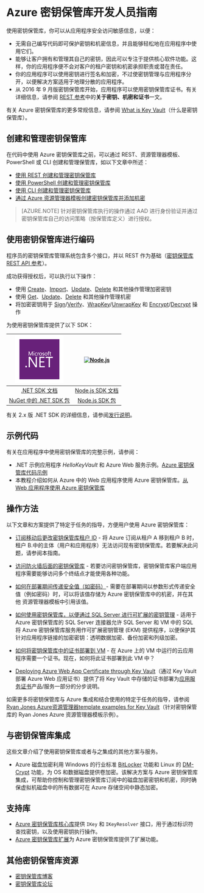 <properties
    pageTitle="密钥保管库开发人员指南 | Azure"
    description="开发人员可以使用 Azure 密钥保管库来管理 Azure 环境中的加密密钥。"
    services="key-vault"
    documentationcenter=""
    author="BrucePerlerMS"
    manager="mbaldwin"
    editor="bruceper" />
<tags
    ms.assetid="b2b1bd28-e149-4d69-b08b-97f6c50ebe30"
    ms.service="key-vault"
    ms.devlang="na"
    ms.topic="article"
    ms.tgt_pltfrm="na"
    ms.workload="identity"
    ms.date="01/17/2017"
    wacn.date="03/14/2017"
    ms.author="bruceper" />  


# Azure 密钥保管库开发人员指南
使用密钥保管库，你可以从应用程序安全访问敏感信息，以便：

- 无需自己编写代码即可保护密钥和机密信息，并且能够轻松地在应用程序中使用它们。
- 能够让客户拥有和管理其自己的密钥，因此可以专注于提供核心软件功能。这样，你的应用程序便不会对客户的租户密钥和机密承担职责或潜在责任。
- 你的应用程序可以使用密钥进行签名和加密，不过使密钥管理与应用程序分开，以便解决方案适用于地理分散的应用程序。
- 从 2016 年 9 月版密钥保管库开始，应用程序可以使用密钥保管库证书。有关详细信息，请参阅 [REST 参考](https://msdn.microsoft.com/zh-cn/library/azure/dn903623.aspx)中的**关于密钥、机密和证书**一文。

有关 Azure 密钥保管库的更多常规信息，请参阅 [What is Key Vault](/documentation/articles/key-vault-whatis/)（什么是密钥保管库）。

## 创建和管理密钥保管库
在代码中使用 Azure 密钥保管库之前，可以通过 REST、资源管理器模板、PowerShell 或 CLI 创建和管理保管库，如以下文章中所述：

- [使用 REST 创建和管理密钥保管库](https://msdn.microsoft.com/zh-cn/library/azure/mt620024.aspx)
- [使用 PowerShell 创建和管理密钥保管库](/documentation/articles/key-vault-get-started/)
- [使用 CLI 创建和管理密钥保管库](/documentation/articles/key-vault-manage-with-cli/)
- [通过 Azure 资源管理器模板创建密钥保管库并添加机密](/documentation/articles/resource-manager-template-keyvault/)

> [AZURE.NOTE]
针对密钥保管库执行的操作通过 AAD 进行身份验证并通过密钥保管库自己的访问策略（按保管库定义）进行授权。
>
>

## 使用密钥保管库进行编码
程序员的密钥保管库管理系统包含多个接口，并以 REST 作为基础（[密钥保管库 REST API 参考](https://msdn.microsoft.com/zh-cn/library/azure/dn903609.aspx)）。

成功获得授权后，可以执行以下操作：

- 使用 [Create](https://msdn.microsoft.com/zh-cn/library/azure/dn903634.aspx)、[Import](https://msdn.microsoft.com/zh-cn/library/azure/dn903626.aspx)、[Update](https://msdn.microsoft.com/zh-cn/library/azure/dn903616.aspx)、[Delete](https://msdn.microsoft.com/zh-cn/library/azure/dn903611.aspx) 和其他操作管理加密密钥
- 使用 [Get](https://msdn.microsoft.com/zh-cn/library/azure/dn903633.aspx)、[Update](https://msdn.microsoft.com/zh-cn/library/azure/dn986818.aspx)、[Delete](https://msdn.microsoft.com/zh-cn/library/azure/dn903613.aspx) 和其他操作管理机密
- 将加密密钥用于 [Sign](https://msdn.microsoft.com/zh-cn/library/azure/dn878096.aspx)/[Verify](https://msdn.microsoft.com/zh-cn/library/azure/dn878082.aspx)、[WrapKey](https://msdn.microsoft.com/zh-cn/library/azure/dn878066.aspx)/[UnwrapKey](https://msdn.microsoft.com/zh-cn/library/azure/dn878079.aspx) 和 [Encrypt](https://msdn.microsoft.com/zh-cn/library/azure/dn878060.aspx)/[Decrypt](https://msdn.microsoft.com/zh-cn/library/azure/dn878097.aspx) 操作

为使用密钥保管库提供了以下 SDK：

| [![.NET](./media/key-vault-developers-guide/msft.netlogo_purple.png)](https://msdn.microsoft.com/zh-cn/library/mt765854.aspx) | [![Node.js](./media/key-vault-developers-guide/nodejs.png)](http://azure.github.io/azure-sdk-for-node/azure-arm-keyvault/latest) |
|:---:|:---:|
| [.NET SDK 文档](https://msdn.microsoft.com/zh-cn/library/mt765854.aspx) |[Node.js SDK 文档](http://azure.github.io/azure-sdk-for-node/azure-arm-keyvault/latest) |
| [NuGet 中的 .NET SDK 包](http://www.nuget.org/packages/Microsoft.Azure.KeyVault) |[Node.js SDK 包](https://www.npmjs.com/package/azure-keyvault) |

有关 2.x 版 .NET SDK 的详细信息，请参阅[发行说明](/documentation/articles/key-vault-dotnet2api-release-notes/)。

## 示例代码
有关在应用程序中使用密钥保管库的完整示例，请参阅：

- .NET 示例应用程序 *HelloKeyVault* 和 Azure Web 服务示例。[Azure 密钥保管库代码示例](http://www.microsoft.com/en-us/download/details.aspx?id=45343)
- 本教程介绍如何从 Azure 中的 Web 应用程序使用 Azure 密钥保管库。[从 Web 应用程序使用 Azure 密钥保管库](/documentation/articles/key-vault-use-from-web-application/)

## 操作方法
以下文章和方案提供了特定于任务的指导，方便用户使用 Azure 密钥保管库：

- [订阅移动后更改密钥保管库租户 ID](/documentation/articles/key-vault-subscription-move-fix/) - 将 Azure 订阅从租户 A 移到租户 B 时，租户 B.中的主体（用户和应用程序）无法访问现有密钥保管库。若要解决此问题，请参阅本指南。
- [访问防火墙后面的密钥保管库](/documentation/articles/key-vault-access-behind-firewall/) - 若要访问密钥保管库，密钥保管库客户端应用程序需要能够访问多个终结点才能使用各种功能。

- [如何在部署期间传递安全值（如密码）](/documentation/articles/resource-manager-keyvault-parameter/)- 需要在部署期间以参数形式传递安全值（例如密码）时，可以将该值存储为 Azure 密钥保管库中的机密，并在其他 资源管理器模板中引用该值。
- [如何使用密钥保管库，以便通过 SQL Server 进行可扩展的密钥管理](https://msdn.microsoft.com/zh-cn/library/dn198405.aspx) - 适用于 Azure 密钥保管库的 SQL Server 连接器允许 SQL Server 和 VM 中的 SQL 将 Azure 密钥保管库服务用作可扩展密钥管理 (EKM) 提供程序，以便保护其针对应用程序链接的加密密钥：透明数据加密、备份加密和列级加密。
- [如何将密钥保管库中的证书部署到 VM](https://blogs.technet.microsoft.com/kv/2015/07/14/deploy-certificates-to-vms-from-customer-managed-key-vault/) - 在 Azure 上的 VM 中运行的云应用程序需要一个证书。现在，如何将此证书部署到此 VM 中？
- [Deploying Azure Web App Certificate through Key Vault](https://blogs.msdn.microsoft.com/appserviceteam/2016/05/24/deploying-azure-web-app-certificate-through-key-vault/)（通过 Key Vault 部署 Azure Web 应用证书）提供了将 Key Vault 中存储的证书部署为[应用服务证书](https://azure.microsoft.com/zh-cn/blog/internals-of-app-service-certificate/)产品/服务一部分的分步说明。

如需更多将密钥保管库与 Azure 集成和结合使用的特定于任务的指导，请参阅 [Ryan Jones Azure资源管理器template examples for Key Vault](https://github.com/rjmax/ArmExamples/tree/master/keyvaultexamples)（针对密钥保管库的 Ryan Jones Azure 资源管理器模板示例）。

## 与密钥保管库集成
这些文章介绍了使用密钥保管库或者与之集成的其他方案与服务。

- Azure 磁盘加密利用 Windows 的行业标准 [BitLocker](https://technet.microsoft.com/zh-cn/library/cc732774.aspx) 功能和 Linux 的 [DM-Crypt](https://en.wikipedia.org/wiki/Dm-crypt) 功能，为 OS 和数据磁盘提供卷加密。该解决方案与 Azure 密钥保管库集成，可帮助你控制和管理密钥保管库订阅中的磁盘加密密钥和机密，同时确保虚拟机磁盘中的所有数据可在 Azure 存储空间中静态加密。

## 支持库
- [Azure 密钥保管库核心库](http://www.nuget.org/packages/Microsoft.Azure.KeyVault.Core)提供 `IKey` 和 `IKeyResolver` 接口，用于通过标识符查找密钥，以及使用密钥执行操作。
- [Azure 密钥保管库扩展](http://www.nuget.org/packages/Microsoft.Azure.KeyVault.Extensions)为 Azure 密钥保管库提供了扩展功能。

## 其他密钥保管库资源
- [密钥保管库博客](http://aka.ms/kvblog)
- [密钥保管库论坛](http://aka.ms/kvforum)

<!---HONumber=Mooncake_0306_2017-->
<!--Update_Description: wording update-->